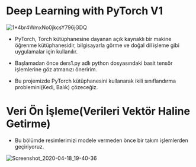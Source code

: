 # Deep Learning with PyTorch V1

![1*4br4WmxNo0jkcsY796jGDQ](https://user-images.githubusercontent.com/54184905/79643126-1251de00-81aa-11ea-9718-fd829777e4d6.jpeg)

* PyTorch, Torch kütüphanesine dayanan açık kaynaklı bir makine öğrenme kütüphanesidir, bilgisayarla görme ve doğal dil işleme gibi uygulamalar için kullanılır.

* Başlamadan önce ders1.py adlı python dosyasındaki basit tensör işlemlerine göz atmanızı öneririm.

* Bu projemizde PyTorch kütüphanesini kullanarak ikili sınıflandırma problemini(Kedi, Balık) çözeceğiz.

# Veri Ön İşleme(Verileri Vektör Haline Getirme)

* Bu bölümde resimlerimizi modele vermeden önce bir takım işlemlerden geçiriyoruz.

![Screenshot_2020-04-18_19-40-36](https://user-images.githubusercontent.com/54184905/79643780-38c54880-81ad-11ea-91b5-b5c77e469db3.png)

